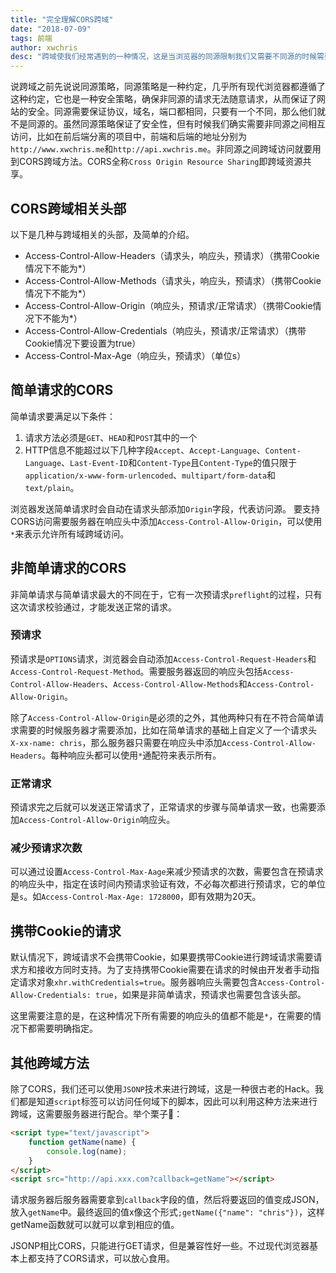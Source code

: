 ```yaml
---
title: "完全理解CORS跨域"
date: "2018-07-09"
tags: 前端
author: xwchris
desc: "跨域使我们经常遇到的一种情况，这是当浏览器的同源限制我们又需要不同源的时候需要用到跨域技术，本文旨在完全理清跨域"
---
```


说跨域之前先说说同源策略，同源策略是一种约定，几乎所有现代浏览器都遵循了这种约定，它也是一种安全策略，确保非同源的请求无法随意请求，从而保证了网站的安全。同源需要保证协议，域名，端口都相同，只要有一个不同，那么他们就不是同源的。虽然同源策略保证了安全性，但有时候我们确实需要非同源之间相互访问，比如在前后端分离的项目中，前端和后端的地址分别为`http://www.xwchris.me`和`http://api.xwchris.me`。非同源之间跨域访问就要用到CORS跨域方法。CORS全称`Cross Origin Resource Sharing`即跨域资源共享。

## CORS跨域相关头部
以下是几种与跨域相关的头部，及简单的介绍。

- Access-Control-Allow-Headers（请求头，响应头，预请求）（携带Cookie情况下不能为*）
- Access-Control-Allow-Methods（请求头，响应头，预请求）（携带Cookie情况下不能为*）
- Access-Control-Allow-Origin（响应头，预请求/正常请求）（携带Cookie情况下不能为*）
- Access-Control-Allow-Credentials（响应头，预请求/正常请求）（携带Cookie情况下要设置为true）
- Access-Control-Max-Age（响应头，预请求）（单位s）

## 简单请求的CORS
简单请求要满足以下条件：

1. 请求方法必须是`GET`、`HEAD`和`POST`其中的一个
2. HTTP信息不能超过以下几种字段`Accept`、`Accept-Language`、`Content-Language`、`Last-Event-ID`和`Content-Type`且`Content-Type`的值只限于`application/x-www-form-urlencoded`、`multipart/form-data`和`text/plain`。

浏览器发送简单请求时会自动在请求头部添加`Origin`字段，代表访问源。
要支持CORS访问需要服务器在响应头中添加`Access-Control-Allow-Origin`，可以使用`*`来表示允许所有域跨域访问。

## 非简单请求的CORS
非简单请求与简单请求最大的不同在于，它有一次预请求`preflight`的过程，只有这次请求校验通过，才能发送正常的请求。
### 预请求
预请求是`OPTIONS`请求，浏览器会自动添加`Access-Control-Request-Headers`和`Access-Control-Request-Method`。需要服务器返回的响应头包括`Access-Control-Allow-Headers`、`Access-Control-Allow-Methods`和`Access-Control-Allow-Origin`。

除了`Access-Control-Allow-Origin`是必须的之外，其他两种只有在不符合简单请求需要的时候服务器才需要添加，比如在简单请求的基础上自定义了一个请求头`X-xx-name: chris`，那么服务器只需要在响应头中添加`Access-Control-Allow-Headers`。每种响应头都可以使用`*`通配符来表示所有。
### 正常请求
预请求完之后就可以发送正常请求了，正常请求的步骤与简单请求一致，也需要添加`Access-Control-Allow-Origin`响应头。
### 减少预请求次数
可以通过设置`Access-Control-Max-Aage`来减少预请求的次数，需要包含在预请求的响应头中，指定在该时间内预请求验证有效，不必每次都进行预请求，它的单位是`s`。如`Access-Control-Max-Age: 1728000`，即有效期为20天。

## 携带Cookie的请求
默认情况下，跨域请求不会携带Cookie，如果要携带Cookie进行跨域请求需要请求方和接收方同时支持。为了支持携带Cookie需要在请求的时候由开发者手动指定请求对象`xhr.withCredentials=true`。服务器响应头需要包含`Access-Control-Allow-Credentials: true`，如果是非简单请求，预请求也需要包含该头部。
	
这里需要注意的是，在这种情况下所有需要的响应头的值都不能是`*`，在需要的情况下都需要明确指定。

## 其他跨域方法
除了CORS，我们还可以使用`JSONP`技术来进行跨域，这是一种很古老的Hack。我们都是知道`script`标签可以访问任何域下的脚本，因此可以利用这种方法来进行跨域，这需要服务器进行配合。举个栗子🌰：
```html
<script type="text/javascript">
	function getName(name) {
		console.log(name);
	}
</script>
<script src="http://api.xxx.com?callback=getName"></script>
```
请求服务器后服务器需要拿到`callback`字段的值，然后将要返回的值变成JSON，放入`getName`中。最终返回的值x像这个形式`;getName({"name": "chris"})`，这样getName函数就可以就可以拿到相应的值。

JSONP相比CORS，只能进行GET请求，但是兼容性好一些。不过现代浏览器基本上都支持了CORS请求，可以放心食用。